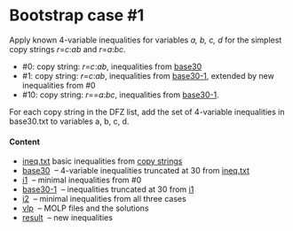 Bootstrap case \#1
==================

Apply known 4-variable inequalities for variables *a, b, c, d* for the
simplest copy strings *r*=*c*:*ab* and *r*=*a*:*bc*.

* \#0: copy string: *r*=*c*:*ab*, inequalities from [base30](base30.txt)
* \#1: copy string: *r*=*c*:*ab*, inequalities from
  [base30-1](base30-1.txt), extended by new inequalities from \#0
* \#10: copy string: *r*==*a*:*bc*, inequalities from
  [base30-1](base30-1.txt).

For each copy string in the DFZ list, add the set of 4-variable
inequalities in base30.txt to variables a, b, c, d.

#### Content

* [ineq.txt](ineq.txt) basic inequalities from [copy strings](../../copy)
* [base30](base30.txt) &nbsp;&ndash; 4-variable inequalities truncated
  at 30 from [ineq.txt](ineq.txt)
* [i1](i1.txt) &nbsp;&ndash; minimal inequalities from \#0
* [base30-1](base30-1.txt) &nbsp;&ndash; inequalities truncated at 30 from [i1](i1.txt)
* [i2](i2.txt) &nbsp;&ndash; minimal inequalities from all three cases
* [vlp](vlp) &nbsp;&ndash; MOLP files and the solutions
* [result](result) &nbsp;&ndash; new inequalities

